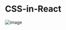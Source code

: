 # CSS-in-React

![image](https://user-images.githubusercontent.com/105076673/229842580-b2c44fbf-12ff-46d9-85ce-a1fce8fef9f7.png)

